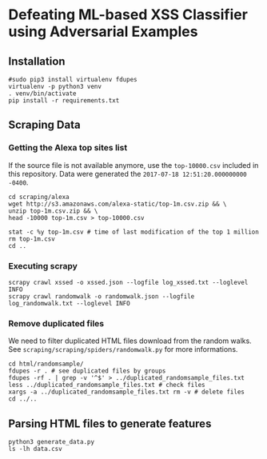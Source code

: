 
# Defeating ML-based XSS Classifier using Adversarial Examples

## Installation 

```
#sudo pip3 install virtualenv fdupes
virtualenv -p python3 venv
. venv/bin/activate
pip install -r requirements.txt
```


## Scraping Data

### Getting the Alexa top sites list

If the source file is not available anymore, use the `top-10000.csv` included in this repository. Data were generated the `2017-07-18 12:51:20.000000000 -0400`.

```
cd scraping/alexa
wget http://s3.amazonaws.com/alexa-static/top-1m.csv.zip && \
unzip top-1m.csv.zip && \
head -10000 top-1m.csv > top-10000.csv

stat -c %y top-1m.csv # time of last modification of the top 1 million
rm top-1m.csv
cd ..
```

### Executing scrapy

```
scrapy crawl xssed -o xssed.json --logfile log_xssed.txt --loglevel INFO
scrapy crawl randomwalk -o randomwalk.json --logfile log_randomwalk.txt --loglevel INFO
```

### Remove duplicated files

We need to filter duplicated HTML files download from the random walks. See `scraping/scraping/spiders/randomwalk.py` for more informations.

```
cd html/randomsample/
fdupes -r . # see duplicated files by groups
fdupes -rf . | grep -v '^$' > ../duplicated_randomsample_files.txt
less ../duplicated_randomsample_files.txt # check files
xargs -a ../duplicated_randomsample_files.txt rm -v # delete files
cd ../..
```


## Parsing HTML files to generate features

```
python3 generate_data.py
ls -lh data.csv
```

